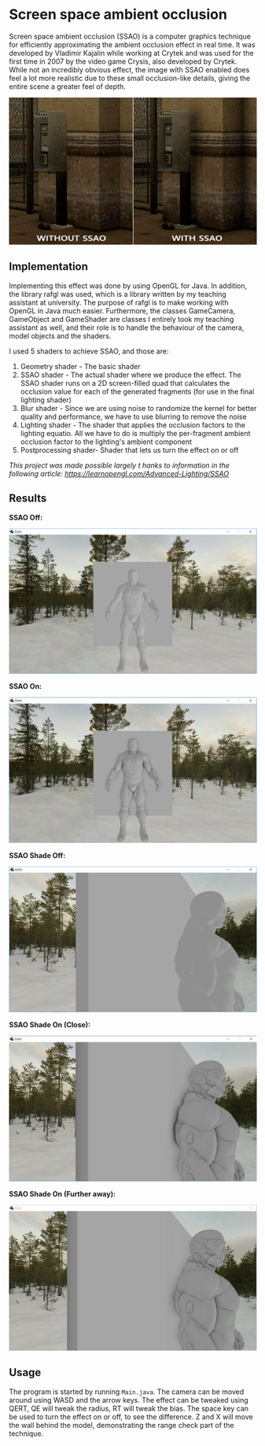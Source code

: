 # Screen space ambient occlusion

Screen space ambient occlusion (SSAO) is a computer graphics technique for efficiently approximating the ambient occlusion effect in real time. It was developed by Vladimir Kajalin while working at Crytek and was used for the first time in 2007 by the video game Crysis, also developed by Crytek. While not an incredibly obvious effect, the image with SSAO enabled does feel a lot more realistic due to these small occlusion-like details, giving the entire scene a greater feel of depth.

![example](img/ssao_example.png)

## Implementation

Implementing this effect was done by using OpenGL for Java. In addition, the library rafgl was used, which is a library written by my teaching assistant at university. The purpose of rafgl is to make working with OpenGL in Java much easier. Furthermore, the classes GameCamera, GameObject and GameShader are classes I entirely took my teaching assistant as well, and their role is to handle the behaviour of the camera, model objects and the shaders.  

I used 5 shaders to achieve SSAO, and those are:
1. Geometry shader - The basic shader
2. SSAO shader - The actual shader where we produce the effect. The SSAO shader runs on a 2D screen-filled quad that calculates the occlusion value for each of the generated fragments (for use in the final lighting shader)
3. Blur shader - Since we are using noise to randomize the kernel for better quality and performance, we have to use blurring to remove the noise
4. Lighting shader - The shader that applies the occlusion factors to the lighting equatio. All we have to do is multiply the per-fragment ambient occlusion factor to the lighting's ambient component
5. Postprocessing shader- Shader that lets us turn the effect on or off

*This project was made possible largely t hanks to information in the following article: https://learnopengl.com/Advanced-Lighting/SSAO*

## Results

**SSAO Off:**

![ssaoOff](img/ssaoOFF.png)

**SSAO On:**

![ssaoOn](img/ssaoON.png)

**SSAO Shade Off:**

![ssaoOffClose](img/ssaoOFFClose.png)

**SSAO Shade On (Close):**

![ssaoOnClose](img/ssaoONClose.png)

**SSAO Shade On (Further away):**

![ssaoOnFurther](img/ssaoONFurther.png)

## Usage

The program is started by running `Main.java`. The camera can be moved around using WASD and the arrow keys. The effect can be tweaked using QERT, QE will tweak the radius, RT will tweak the bias. The space key can be used to turn the effect on or off, to see the difference. Z and X will move the wall behind the model, demonstrating the range check part of the technique.
